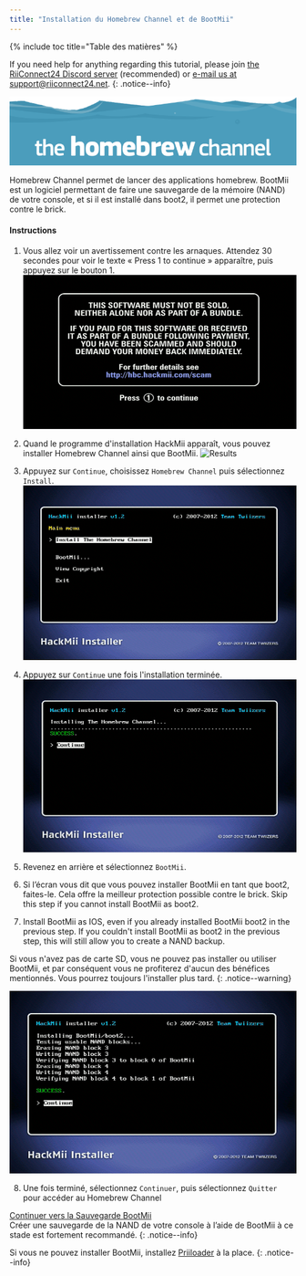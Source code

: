 ```yaml
---
title: "Installation du Homebrew Channel et de BootMii"
---
```


{% include toc title="Table des matières" %}

If you need help for anything regarding this tutorial, please join [the RiiConnect24 Discord server](https://discord.gg/rc24) (recommended) or [e-mail us at support@riiconnect24.net](mailto:support@riiconnect24.net).
{: .notice--info}

![HBC Logo](/images/hbc.png)

Homebrew Channel permet de lancer des applications homebrew. BootMii est un logiciel permettant de faire une sauvegarde de la mémoire (NAND) de votre console, et si il est installé dans boot2, il permet une protection contre le brick.

#### Instructions

1. Vous allez voir un avertissement contre les arnaques. Attendez 30 secondes pour voir le texte « Press 1 to continue » apparaître, puis appuyez sur le bouton 1. ![Scam Screen](/images/Wii/ScamScreen.png)

2. Quand le programme d'installation HackMii apparaît, vous pouvez installer Homebrew Channel ainsi que BootMii. ![Results](/images/Wii/Results.png)

3. Appuyez sur `Continue`, choisissez `Homebrew Channel` puis sélectionnez `Install`.![Install the Homebrew Channel](/images/Wii/InstallHomebrewChannel.png)

4. Appuyez sur `Continue` une fois l'installation terminée.![Success Installing the Homebrew Channel](/images/Wii/SuccessHBC.png)

5. Revenez en arrière et sélectionnez `BootMii`.
6. Si l’écran vous dit que vous pouvez installer BootMii en tant que boot2, faites-le. Cela offre la meilleur protection possible contre le brick. Skip this step if you cannot install BootMii as boot2.
7. Install BootMii as IOS, even if you already installed BootMii boot2 in the previous step. If you couldn't install BootMii as boot2 in the previous step, this will still allow you to create a NAND backup.

Si vous n'avez pas de carte SD, vous ne pouvez pas installer ou utiliser BootMii, et par conséquent vous ne profiterez d'aucun des bénéfices mentionnés. Vous pourrez toujours l'installer plus tard.
{: .notice--warning}

![BootMii Installation](/images/Wii/InstallBootMii.png)

8. Une fois terminé, sélectionnez `Continuer`, puis sélectionnez `Quitter` pour accéder au Homebrew Channel

[Continuer vers la Sauvegarde BootMii](bootmii)<br> Créer une sauvegarde de la NAND de votre console à l’aide de BootMii à ce stade est fortement recommandé.
{: .notice--info}

Si vous ne pouvez installer BootMii, installez [Priiloader](priiloader) à la place.
{: .notice--info}
